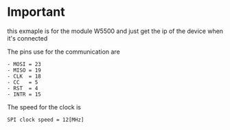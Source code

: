 # Important 

this exmaple is for the module W5500 and just get the ip of the device when it's connected

The pins use for the communication are 
```
- MOSI = 23
- MISO = 19 
- CLK  = 18
- CC   = 5
- RST  = 4
- INTR = 15
```

The speed for the clock is
```
SPI clock speed = 12[MHz]
```

